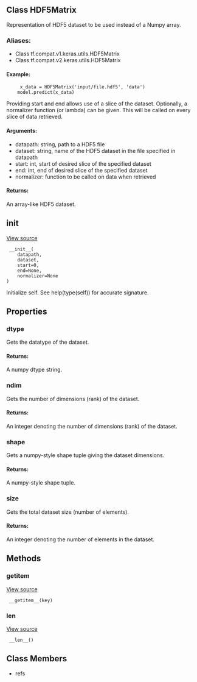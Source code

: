 ## Class HDF5Matrix
Representation of HDF5 dataset to be used instead of a Numpy array.
### Aliases:
- Class tf.compat.v1.keras.utils.HDF5Matrix
- Class tf.compat.v2.keras.utils.HDF5Matrix
#### Example:

```
     x_data = HDF5Matrix('input/file.hdf5', 'data')
    model.predict(x_data)
```
Providing start and end allows use of a slice of the dataset.
Optionally, a normalizer function (or lambda) can be given. This will be called on every slice of data retrieved.
#### Arguments:
- datapath: string, path to a HDF5 file
- dataset: string, name of the HDF5 dataset in the file specified in datapath
- start: int, start of desired slice of the specified dataset
- end: int, end of desired slice of the specified dataset
- normalizer: function to be called on data when retrieved
#### Returns:
An array-like HDF5 dataset.
## __init__
[View source](https://github.com/tensorflow/tensorflow/blob/r2.0/tensorflow/python/keras/utils/io_utils.py#L64-L80)


```
 __init__(
    datapath,
    dataset,
    start=0,
    end=None,
    normalizer=None
)
```
Initialize self. See help(type(self)) for accurate signature.
## Properties
### dtype
Gets the datatype of the dataset.
#### Returns:
A numpy dtype string.
### ndim
Gets the number of dimensions (rank) of the dataset.
#### Returns:
An integer denoting the number of dimensions (rank) of the dataset.
### shape
Gets a numpy-style shape tuple giving the dataset dimensions.
#### Returns:
A numpy-style shape tuple.
### size
Gets the total dataset size (number of elements).
#### Returns:
An integer denoting the number of elements in the dataset.
## Methods
### __getitem__
[View source](https://github.com/tensorflow/tensorflow/blob/r2.0/tensorflow/python/keras/utils/io_utils.py#L85-L115)


```
 __getitem__(key)
```
### __len__
[View source](https://github.com/tensorflow/tensorflow/blob/r2.0/tensorflow/python/keras/utils/io_utils.py#L82-L83)


```
 __len__()
```
## Class Members
- refs
